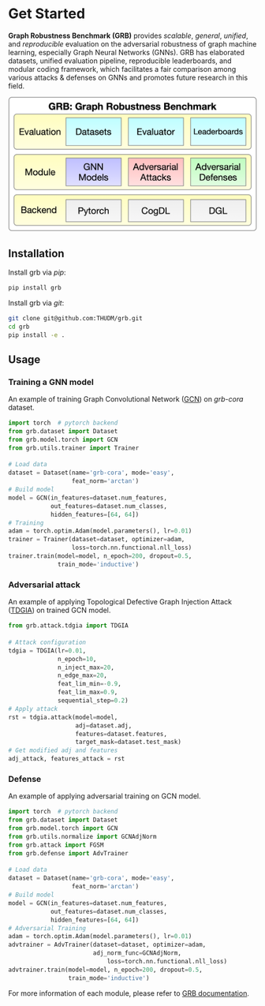 # Get Started

**Graph Robustness Benchmark (GRB)** provides _scalable_, _general_, _unified_, and _reproducible_ evaluation on the adversarial robustness of graph machine learning, especially Graph Neural Networks (GNNs). GRB has elaborated datasets, unified evaluation pipeline, reproducible leaderboards, and modular coding framework, which facilitates a fair comparison among various attacks & defenses on GNNs and promotes future research in this field.

![GRB](https://github.com/THUDM/grb/raw/master/docs/source/_static/grb_framework.png)

## Installation

Install grb via _pip_:

```bash
pip install grb
```

Install grb via _git_:

```bash
git clone git@github.com:THUDM/grb.git
cd grb
pip install -e .
```

## Usage

### Training a GNN model

An example of training Graph Convolutional Network ([GCN](https://arxiv.org/abs/1609.02907)) on _grb-cora_ dataset.

```python
import torch  # pytorch backend
from grb.dataset import Dataset
from grb.model.torch import GCN
from grb.utils.trainer import Trainer

# Load data
dataset = Dataset(name='grb-cora', mode='easy',
                  feat_norm='arctan')
# Build model
model = GCN(in_features=dataset.num_features,
            out_features=dataset.num_classes,
            hidden_features=[64, 64])
# Training
adam = torch.optim.Adam(model.parameters(), lr=0.01)
trainer = Trainer(dataset=dataset, optimizer=adam,
                  loss=torch.nn.functional.nll_loss)
trainer.train(model=model, n_epoch=200, dropout=0.5,
              train_mode='inductive')
```

### Adversarial attack

An example of applying Topological Defective Graph Injection Attack ([TDGIA](https://github.com/THUDM/tdgia)) on trained GCN model.

```python
from grb.attack.tdgia import TDGIA

# Attack configuration
tdgia = TDGIA(lr=0.01,
              n_epoch=10,
              n_inject_max=20,
              n_edge_max=20,
              feat_lim_min=-0.9,
              feat_lim_max=0.9,
              sequential_step=0.2)
# Apply attack
rst = tdgia.attack(model=model,
                   adj=dataset.adj,
                   features=dataset.features,
                   target_mask=dataset.test_mask)
# Get modified adj and features
adj_attack, features_attack = rst
```

### Defense

An example of applying adversarial training on GCN model.

```python
import torch  # pytorch backend
from grb.dataset import Dataset
from grb.model.torch import GCN
from grb.utils.normalize import GCNAdjNorm
from grb.attack import FGSM
from grb.defense import AdvTrainer

# Load data
dataset = Dataset(name='grb-cora', mode='easy',
                  feat_norm='arctan')
# Build model
model = GCN(in_features=dataset.num_features,
            out_features=dataset.num_classes,
            hidden_features=[64, 64])
# Adversarial Training
adam = torch.optim.Adam(model.parameters(), lr=0.01)
advtrainer = AdvTrainer(dataset=dataset, optimizer=adam,
                        adj_norm_func=GCNAdjNorm,
                  			loss=torch.nn.functional.nll_loss)
advtrainer.train(model=model, n_epoch=200, dropout=0.5,
              	 train_mode='inductive')
```

For more information of each module, please refer to [GRB documentation](https://grb.readthedocs.io/en/latest/).
